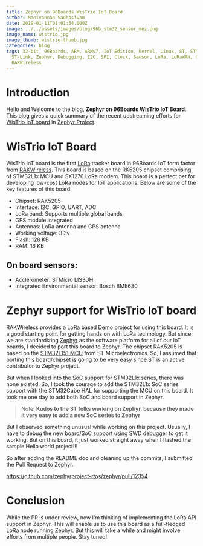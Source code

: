 ```yaml
---
title: Zephyr on 96Boards WisTrio IoT Board
author: Manivannan Sadhasivam
date: 2019-01-11T01:01:54.000Z
image: ../../assets/images/blog/96b_stm32_sensor_mez.png
image_name: wistrio.jpg
image_thumb: wistrio-thumb.jpg
categories: blog
tags: 32-bit, 96Boards, ARM, ARMv7, IoT Edition, Kernel, Linux, ST, STM32,
  ST-Link, Zephyr, Debugging, I2C, SPI, Clock, Sensor, LoRa, LoRaWAN, GPS, RTOS,
  RAKWireless
---
```


# Introduction

Hello and Welcome to the blog, **Zephyr on 96Boards WisTrio IoT Board**. This
blog gives a quick summary of the recent upstreaming efforts for [WisTrio IoT board](https://www.96boards.org/product/wistrio/) in [Zephyr Project](https://github.com/zephyrproject-rtos/zephyr).

# WisTrio IoT Board

WisTrio IoT board is the first [LoRa](https://en.wikipedia.org/wiki/LoRa) tracker
board in 96Boards IoT form factor from [RAKWireless](https://www.rakwireless.com/en/).
This board is based on the RK5205 chipset comprising of STM32L1x MCU and SX1276
LoRa modem. This board is a perfect bet for developing low-cost LoRa nodes
for IoT applications. Below are some of the key features of this board:

* Chipset: RAK5205
* Interface: I2C, GPIO, UART, ADC
* LoRa band: Supports multiple global bands
* GPS module integrated
* Antennas: LoRa antenna and GPS antenna
* Working voltage: 3.3v
* Flash: 128 KB
* RAM: 16 KB

## On board sensors:

* Acclerometer: STMicro LIS3DH
* Integrated Environmental sensor: Bosch BME680

# Zephyr support for WisTrio IoT board

RAKWireless provides a LoRa based [Demo project](https://github.com/RAKWireless/RAK5205-WisTrio-LoRa) for using this board. It is a good starting point for getting hands on
with LoRa technology. But since we are standardizing [Zephyr](https://github.com/zephyrproject-rtos) as the software platform for all of our IoT boards, I decided to port
this board to Zephyr. The chipset RAK5205 is based on the [STM32L151 MCU](https://www.st.com/resource/en/datasheet/cd00277537.pdf) from ST Microelectronics. So, I assumed
that porting this board/chipset is going to be very easy since ST is an
active contributor to Zephyr project.

But when I looked into the SoC support for STM32L1x series, there was none
existed. So, I took the courage to add the STM32L1x SoC series support with
the STM32Cube HAL for supporting the MCU on this board. It took me one day
to add both SoC and board support in Zephyr.

> Note: **Kudos to the ST folks working on Zephyr, because they made it very
> easy to add a new SoC series to Zephyr**

But I observed something unusual while working on this project. Usually, I
have to debug the new board/SoC support using SWD debugger to get it working.
But on this board, it just worked straight away when I flashed the sample
Hello world project!!!

So after adding the README doc and cleaning up the commits, I submitted the
Pull Request to Zephyr.

https://github.com/zephyrproject-rtos/zephyr/pull/12354

# Conclusion

While the PR is under review, now I'm thinking of implementing the LoRa API
support in Zephyr. This will enable us to use this board as a full-fledged
LoRa node running Zephyr. But this will take a while and might involve efforts
from multiple people. Stay tuned!
